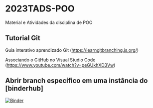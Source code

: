 # 2023TADS-POO
Material e Atividades da disciplina de POO 

## Tutorial Git

Guia interativo aprendizado Git (https://learngitbranching.js.org/) 

Associando o GitHub no Visual Studio Code (https://www.youtube.com/watch?v=peGUkhXD3Vw)

## Abrir branch específico em uma instância do [binderhub]

[![Binder](https://mybinder.org/badge_logo.svg)](https://mybinder.org/v2/gh/bellincanta/2023TADS-POO/HEAD)


